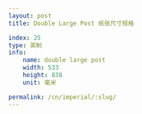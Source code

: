 ```yaml
---
layout: post
title: Double Large Post 纸张尺寸规格

index: 25
type: 英制
info:
    name: double large post
    width: 533
    height: 838
    unit: 毫米

permalink: /cn/imperial/:slug/
---
```




